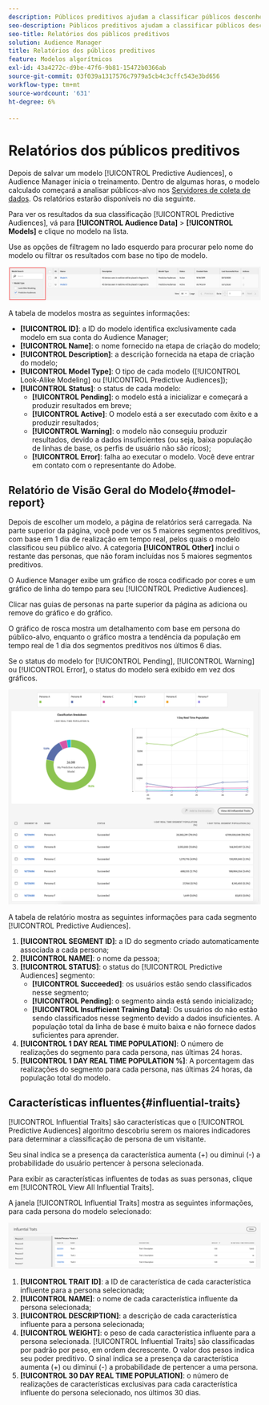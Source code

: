 ```yaml
---
description: Públicos preditivos ajudam a classificar públicos desconhecidos em personas distintas em tempo real, usando a ciência de dados.
seo-description: Públicos preditivos ajudam a classificar públicos desconhecidos em personas distintas em tempo real, usando a ciência de dados.
seo-title: Relatórios dos públicos preditivos
solution: Audience Manager
title: Relatórios dos públicos preditivos
feature: Modelos algorítmicos
exl-id: 43a4272c-d9be-47f6-9b81-15472b0366ab
source-git-commit: 03f039a1317576c7979a5cb4c3cffc543e3bd656
workflow-type: tm+mt
source-wordcount: '631'
ht-degree: 6%

---
```


# Relatórios dos públicos preditivos

Depois de salvar um modelo [!UICONTROL Predictive Audiences], o Audience Manager inicia o treinamento. Dentro de algumas horas, o modelo calculado começará a analisar públicos-alvo nos [Servidores de coleta de dados](https://docs.adobe.com/content/help/en/audience-manager/user-guide/reference/system-components/components-data-collection.html#dcs-pcs). Os relatórios estarão disponíveis no dia seguinte.

Para ver os resultados da sua classificação [!UICONTROL Predictive Audiences], vá para **[!UICONTROL Audience Data]** > **[!UICONTROL Models]** e clique no modelo na lista.

Use as opções de filtragem no lado esquerdo para procurar pelo nome do modelo ou filtrar os resultados com base no tipo de modelo.

![filtro de públicos-alvo preditivos](assets/predictive-audiences-filter-models.png)

A tabela de modelos mostra as seguintes informações:

* **[!UICONTROL ID]**: a ID do modelo identifica exclusivamente cada modelo em sua conta do Audience Manager;
* **[!UICONTROL Name]**: o nome fornecido na etapa de criação do modelo;
* **[!UICONTROL Description]**: a descrição fornecida na etapa de criação do modelo;
* **[!UICONTROL Model Type]**: O tipo de cada modelo ([!UICONTROL Look-Alike Modeling] ou  [!UICONTROL Predictive Audiences]);
* **[!UICONTROL Status]**: o status de cada modelo:
   * **[!UICONTROL Pending]**: o modelo está a inicializar e começará a produzir resultados em breve;
   * **[!UICONTROL Active]**: O modelo está a ser executado com êxito e a produzir resultados;
   * **[!UICONTROL Warning]**: o modelo não conseguiu produzir resultados, devido a dados insuficientes (ou seja, baixa população de linhas de base, os perfis de usuário não são ricos);
   * **[!UICONTROL Error]**: falha ao executar o modelo. Você deve entrar em contato com o representante do Adobe.

## Relatório de Visão Geral do Modelo{#model-report}

Depois de escolher um modelo, a página de relatórios será carregada. Na parte superior da página, você pode ver os 5 maiores segmentos preditivos, com base em 1 dia de realização em tempo real, pelos quais o modelo classificou seu público alvo. A categoria **[!UICONTROL Other]** inclui o restante das personas, que não foram incluídas nos 5 maiores segmentos preditivos.

O Audience Manager exibe um gráfico de rosca codificado por cores e um gráfico de linha do tempo para seu [!UICONTROL Predictive Audiences].

Clicar nas guias de personas na parte superior da página as adiciona ou remove do gráfico e do gráfico.

O gráfico de rosca mostra um detalhamento com base em persona do público-alvo, enquanto o gráfico mostra a tendência da população em tempo real de 1 dia dos segmentos preditivos nos últimos 6 dias.

Se o status do modelo for [!UICONTROL Pending], [!UICONTROL Warning] ou [!UICONTROL Error], o status do modelo será exibido em vez dos gráficos.

![relatório de persona inteligente](assets/predictive-audiences-report.png)

A tabela de relatório mostra as seguintes informações para cada segmento [!UICONTROL Predictive Audiences].

1. **[!UICONTROL SEGMENT ID]**: a ID do segmento criado automaticamente associada a cada persona;
1. **[!UICONTROL NAME]**: o nome da pessoa;
1. **[!UICONTROL STATUS]**: o status do  [!UICONTROL Predictive Audiences] segmento:
   * **[!UICONTROL Succeeded]**: os usuários estão sendo classificados nesse segmento;
   * **[!UICONTROL Pending]**: o segmento ainda está sendo inicializado;
   * **[!UICONTROL Insufficient Training Data]**: Os usuários do não estão sendo classificados nesse segmento devido a dados insuficientes. A população total da linha de base é muito baixa e não fornece dados suficientes para aprender.
1. **[!UICONTROL 1 DAY REAL TIME POPULATION]**: O número de realizações do segmento para cada persona, nas últimas 24 horas.
1. **[!UICONTROL 1 DAY REAL TIME POPULATION %]**: A porcentagem das realizações do segmento para cada persona, nas últimas 24 horas, da população total do modelo.

## Características influentes{#influential-traits}

[!UICONTROL Influential Traits] são características que o  [!UICONTROL Predictive Audiences] algoritmo descobriu serem os maiores indicadores para determinar a classificação de persona de um visitante.

Seu sinal indica se a presença da característica aumenta (+) ou diminui (-) a probabilidade do usuário pertencer à persona selecionada.

Para exibir as características influentes de todas as suas personas, clique em [!UICONTROL View All Influential Traits].

A janela [!UICONTROL Influential Traits] mostra as seguintes informações, para cada persona do modelo selecionado:

![traços influentes](assets/predictive-audiences-influential-traits.png)

1. **[!UICONTROL TRAIT ID]**: a ID de característica de cada característica influente para a persona selecionada;
1. **[!UICONTROL NAME]**: o nome de cada característica influente da persona selecionada;
1. **[!UICONTROL DESCRIPTION]**: a descrição de cada característica influente para a persona selecionada;
1. **[!UICONTROL WEIGHT]**: o peso de cada característica influente para a persona selecionada. [!UICONTROL Influential Traits] são classificadas por padrão por peso, em ordem decrescente.  O valor dos pesos indica seu poder preditivo. O sinal indica se a presença da característica aumenta (+) ou diminui (-) a probabilidade de pertencer a uma persona.
1. **[!UICONTROL 30 DAY REAL TIME POPULATION]**: o número de realizações de características exclusivas para cada característica influente do persona selecionado, nos últimos 30 dias.
